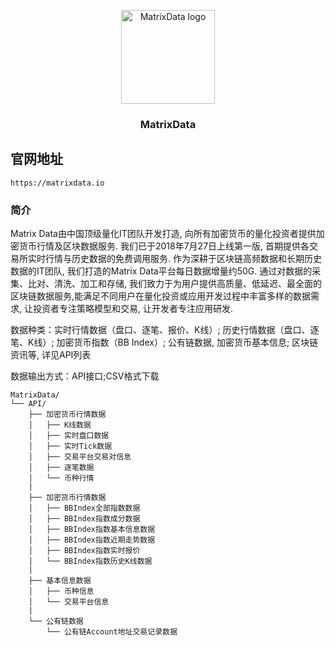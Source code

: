 <p align="center">
  <a href="https://matrixdata.io">
    <img src="https://matrixdata.io/assets/images/p_nav_logo.svg" alt="MatrixData logo" width=150 height=150>
  </a>

  <h3 align="center">MatrixData</h3>
</p>

## 官网地址

`https://matrixdata.io`

### 简介
<p>
Matrix Data由中国顶级量化IT团队开发打造, 向所有加密货币的量化投资者提供加密货币行情及区块数据服务. 我们已于2018年7月27日上线第一版, 首期提供各交易所实时行情与历史数据的免费调用服务.  作为深耕于区块链高频数据和长期历史数据的IT团队, 我们打造的Matrix Data平台每日数据增量约50G. 通过对数据的采集、比对、清洗、加工和存储, 我们致力于为用户提供高质量、低延迟、最全面的区块链数据服务,能满足不同用户在量化投资或应用开发过程中丰富多样的数据需求, 让投资者专注策略模型和交易, 让开发者专注应用研发. 
  </p>
<p>
数据种类：实时行情数据（盘口、逐笔、报价、K线）; 历史行情数据（盘口、逐笔、K线）; 加密货币指数（BB Index）; 公有链数据, 加密货币基本信息; 区块链资讯等, 详见API列表
  </p>
  <p>
数据输出方式：API接口;CSV格式下载
 </p>

```
MatrixData/
└── API/
    ├── 加密货币行情数据
    │   ├── K线数据
    │   ├── 实时盘口数据 
    │   ├── 实时Tick数据  
    │   ├── 交易平台交易对信息 
    │   ├── 逐笔数据
    │   └── 币种行情
    |
    ├── 加密货币行情数据
    │   ├── BBIndex全部指数数据
    │   ├── BBIndex指数成分数据
    │   ├── BBIndex指数基本信息数据 
    │   ├── BBIndex指数近期走势数据
    │   ├── BBIndex指数实时报价
    │   └── BBIndex指数历史K线数据
    |
    ├── 基本信息数据
    │   ├── 币种信息
    │   └── 交易平台信息
    |
    └── 公有链数据
        └── 公有链Account地址交易记录数据
```


